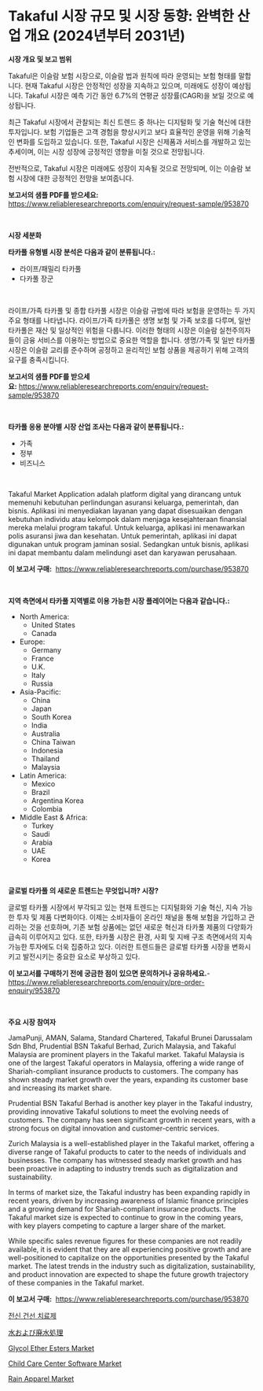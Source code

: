 <p><h1>Takaful 시장 규모 및 시장 동향: 완벽한 산업 개요 (2024년부터 2031년)</h1></p><p><strong>시장 개요 및 보고 범위</strong></p>
<p><p>Takaful은 이슬람 보험 시장으로, 이슬람 법과 원칙에 따라 운영되는 보험 형태를 말합니다. 현재 Takaful 시장은 안정적인 성장을 지속하고 있으며, 미래에도 성장이 예상됩니다. Takaful 시장은 예측 기간 동안 6.7%의 연평균 성장률(CAGR)을 보일 것으로 예상됩니다.</p><p>최근 Takaful 시장에서 관찰되는 최신 트렌드 중 하나는 디지털화 및 기술 혁신에 대한 투자입니다. 보험 기업들은 고객 경험을 향상시키고 보다 효율적인 운영을 위해 기술적인 변화를 도입하고 있습니다. 또한, Takaful 시장은 신제품과 서비스를 개발하고 있는 추세이며, 이는 시장 성장에 긍정적인 영향을 미칠 것으로 전망됩니다.</p><p>전반적으로, Takaful 시장은 미래에도 성장이 지속될 것으로 전망되며, 이는 이슬람 보험 시장에 대한 긍정적인 전망을 보여줍니다.</p></p>
<p><strong>보고서의 샘플 PDF를 받으세요:</strong> <a href="https://www.reliableresearchreports.com/enquiry/request-sample/953870">https://www.reliableresearchreports.com/enquiry/request-sample/953870</a></p>
<p>&nbsp;</p>
<p><strong>시장 세분화</strong></p>
<p><strong>타카풀 유형별 시장 분석은 다음과 같이 분류됩니다.:</strong></p>
<p><ul><li>라이프/패밀리 타카풀</li><li>다카풀 장군</li></ul></p>
<p>&nbsp;</p>
<p><p>라이프/가족 타카풀 및 종합 타카풀 시장은 이슬람 규범에 따라 보험을 운영하는 두 가지 주요 형태를 나타냅니다. 라이프/가족 타카풀은 생명 보험 및 가족 보호를 다루며, 일반 타카풀은 재산 및 일상적인 위험을 다룹니다. 이러한 형태의 시장은 이슬람 실천주의자들이 금융 서비스를 이용하는 방법으로 중요한 역할을 합니다. 생명/가족 및 일반 타카풀 시장은 이슬람 교리를 준수하며 공정하고 윤리적인 보험 상품을 제공하기 위해 고객의 요구를 충족시킵니다.</p></p>
<p><strong>보고서의 샘플 PDF를 받으세요:</strong>&nbsp;<a href="https://www.reliableresearchreports.com/enquiry/request-sample/953870">https://www.reliableresearchreports.com/enquiry/request-sample/953870</a></p>
<p>&nbsp;</p>
<p><strong> 타카풀 응용 분야별 시장 산업 조사는 다음과 같이 분류됩니다.:</strong></p>
<p><ul><li>가족</li><li>정부</li><li>비즈니스</li></ul></p>
<p>&nbsp;</p>
<p><p>Takaful Market Application adalah platform digital yang dirancang untuk memenuhi kebutuhan perlindungan asuransi keluarga, pemerintah, dan bisnis. Aplikasi ini menyediakan layanan yang dapat disesuaikan dengan kebutuhan individu atau kelompok dalam menjaga kesejahteraan finansial mereka melalui program takaful. Untuk keluarga, aplikasi ini menawarkan polis asuransi jiwa dan kesehatan. Untuk pemerintah, aplikasi ini dapat digunakan untuk program jaminan sosial. Sedangkan untuk bisnis, aplikasi ini dapat membantu dalam melindungi aset dan karyawan perusahaan.</p></p>
<p><strong>이 보고서 구매:</strong>&nbsp; <a href="https://www.reliableresearchreports.com/purchase/953870">https://www.reliableresearchreports.com/purchase/953870</a></p>
<p>&nbsp;</p>
<p><strong>지역 측면에서 타카풀 지역별로 이용 가능한 시장 플레이어는 다음과 같습니다.:</strong></p>
<p><ul>
    <li>
        North America:
        <ul>
            <li>United States</li>
            <li>Canada</li>
        </ul>
    </li>
    <li>
        Europe:
        <ul>
            <li>Germany</li>
            <li>France</li>
            <li>U.K.</li>
            <li>Italy</li>
            <li>Russia</li>
        </ul>
    </li>
    <li>
        Asia-Pacific:
        <ul>
            <li>China</li>
            <li>Japan</li>
            <li>South Korea</li>
            <li>India</li>
            <li>Australia</li>
            <li>China Taiwan</li>
            <li>Indonesia</li>
            <li>Thailand</li>
            <li>Malaysia</li>
        </ul>
    </li>
    <li>
        Latin America:
        <ul>
            <li>Mexico</li>
            <li>Brazil</li>
            <li>Argentina Korea</li>
            <li>Colombia</li>
        </ul>
    </li>
    <li>
        Middle East & Africa:
        <ul>
            <li>Turkey</li>
            <li>Saudi</li>
            <li>Arabia</li>
            <li>UAE</li>
            <li>Korea</li>
        </ul>
    </li>
    </ul></p>
<p>&nbsp;</p>
<p><strong>글로벌 타카풀 의 새로운 트렌드는 무엇입니까? 시장?</strong></p>
<p><p>글로벌 타카풀 시장에서 부각되고 있는 현재 트렌드는 디지털화와 기술 혁신, 지속 가능한 투자 및 제품 다변화이다. 이제는 소비자들이 온라인 채널을 통해 보험을 가입하고 관리하는 것을 선호하며, 기존 보험 상품에는 없던 새로운 혁신과 타카풀 제품의 다양화가 급속히 이루어지고 있다. 또한, 타카풀 시장은 환경, 사회 및 지배 구조 측면에서의 지속 가능한 투자에도 더욱 집중하고 있다. 이러한 트렌드들은 글로벌 타카풀 시장을 변화시키고 발전시키는 중요한 요소로 부상하고 있다.</p></p>
<p><strong>이 보고서를 구매하기 전에 궁금한 점이 있으면 문의하거나 공유하세요.</strong>- <a href="https://www.reliableresearchreports.com/enquiry/pre-order-enquiry/953870">https://www.reliableresearchreports.com/enquiry/pre-order-enquiry/953870</a></p>
<p>&nbsp;</p>
<p><strong>주요 시장 참여자</strong></p>
<p><p>JamaPunji, AMAN, Salama, Standard Chartered, Takaful Brunei Darussalam Sdn Bhd, Prudential BSN Takaful Berhad, Zurich Malaysia, and Takaful Malaysia are prominent players in the Takaful market. Takaful Malaysia is one of the largest Takaful operators in Malaysia, offering a wide range of Shariah-compliant insurance products to customers. The company has shown steady market growth over the years, expanding its customer base and increasing its market share.</p><p>Prudential BSN Takaful Berhad is another key player in the Takaful industry, providing innovative Takaful solutions to meet the evolving needs of customers. The company has seen significant growth in recent years, with a strong focus on digital innovation and customer-centric services.</p><p>Zurich Malaysia is a well-established player in the Takaful market, offering a diverse range of Takaful products to cater to the needs of individuals and businesses. The company has witnessed steady market growth and has been proactive in adapting to industry trends such as digitalization and sustainability.</p><p>In terms of market size, the Takaful industry has been expanding rapidly in recent years, driven by increasing awareness of Islamic finance principles and a growing demand for Shariah-compliant insurance products. The Takaful market size is expected to continue to grow in the coming years, with key players competing to capture a larger share of the market.</p><p>While specific sales revenue figures for these companies are not readily available, it is evident that they are all experiencing positive growth and are well-positioned to capitalize on the opportunities presented by the Takaful market. The latest trends in the industry such as digitalization, sustainability, and product innovation are expected to shape the future growth trajectory of these companies in the Takaful market.</p></p>
<p><strong>이 보고서 구매:</strong>&nbsp;&nbsp;<a href="https://www.reliableresearchreports.com/purchase/953870">https://www.reliableresearchreports.com/purchase/953870</a></p>
<p><p><a href="https://github.com/lkwggful07722/Market-Research-Report-List-1/blob/main/3664657184976.md">전신 건선 치료제</a></p><p><a href="https://github.com/ycmtqqhvk3273/Market-Research-Report-List-1/blob/main/4007029185041.md">水および廃水処理</a></p><p><a href="https://issuu.com/reportprime-2/docs/glycol-ether-esters-market-size-2030.pptx">Glycol Ether Esters Market</a></p><p><a href="https://github.com/ashepherd82/Market-Research-Report-List-3/blob/main/child-care-center-software-market.md">Child Care Center Software Market</a></p><p><a href="https://view.publitas.com/reportprime-1/insights-into-rain-apparel-market-size-analysing-market-share-trends-and-growth-from-2024-to-2031/">Rain Apparel Market</a></p></p>
